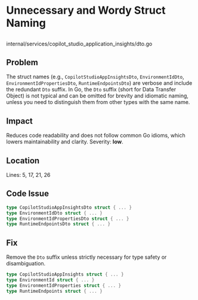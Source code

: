 # Unnecessary and Wordy Struct Naming

##

internal/services/copilot_studio_application_insights/dto.go

## Problem

The struct names (e.g., `CopilotStudioAppInsightsDto`, `EnvironmentIdDto`, `EnvironmentIdPropertiesDto`, `RuntimeEndpointsDto`) are verbose and include the redundant `Dto` suffix. In Go, the `Dto` suffix (short for Data Transfer Object) is not typical and can be omitted for brevity and idiomatic naming, unless you need to distinguish them from other types with the same name.

## Impact

Reduces code readability and does not follow common Go idioms, which lowers maintainability and clarity. Severity: **low**.

## Location

Lines: 5, 17, 21, 26

## Code Issue

```go
type CopilotStudioAppInsightsDto struct { ... }
type EnvironmentIdDto struct { ... }
type EnvironmentIdPropertiesDto struct { ... }
type RuntimeEndpointsDto struct { ... }
```

## Fix

Remove the `Dto` suffix unless strictly necessary for type safety or disambiguation.

```go
type CopilotStudioAppInsights struct { ... }
type EnvironmentId struct { ... }
type EnvironmentIdProperties struct { ... }
type RuntimeEndpoints struct { ... }
```
